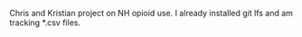 Chris and Kristian project on NH opioid use.  I already installed git lfs and am tracking *.csv files.  
